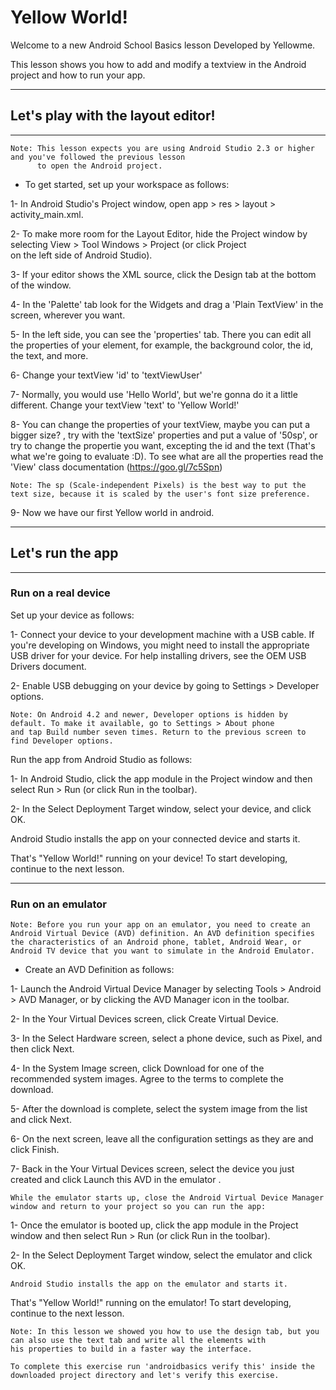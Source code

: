 # Yellow World!

Welcome to a new Android School Basics lesson
Developed by Yellowme.

This lesson shows you how to add and modify a textview in the Android project and how to run your app.

--------------------
## Let's play with the layout editor!
--------------------

    Note: This lesson expects you are using Android Studio 2.3 or higher and you've followed the previous lesson 
          to open the Android project.

* To get started, set up your workspace as follows:

1- In Android Studio's Project window, open app > res > layout > activity_main.xml.

2- To make more room for the Layout Editor, hide the Project window by selecting View > Tool Windows > Project (or click Project  
on the left side of Android Studio).

3- If your editor shows the XML source, click the Design tab at the bottom of the window.

4- In the 'Palette' tab look for the Widgets and drag a 'Plain TextView' in the screen, wherever you want.

5- In the left side, you can see the 'properties' tab. There you can edit all the properties of your element, for example, the 
background color, the id, the text, and more.

6- Change your textView 'id' to 'textViewUser'

7- Normally, you would use 'Hello World', but we're gonna do it a little different. Change your textView 'text' to 'Yellow World!'

8- You can change the properties of your textView, maybe you can put a bigger size? , try with the 'textSize' properties and put 
a value of '50sp', or try to change the propertie you want, excepting the id and the text (That's what we're going to evaluate :D).
To see what are all the properties read the 'View' class documentation (https://goo.gl/7c5Spn)

    Note: The sp (Scale-independent Pixels) is the best way to put the text size, because it is scaled by the user's font size preference.

9- Now we have our first Yellow world in android.

--------------------
## Let's run the app
--------------------

### Run on a real device

Set up your device as follows:

1- Connect your device to your development machine with a USB cable. If you're developing on Windows, you might need to install 
the appropriate USB driver for your device. For help installing drivers, see the OEM USB Drivers document.

2- Enable USB debugging on your device by going to Settings > Developer options.

    Note: On Android 4.2 and newer, Developer options is hidden by default. To make it available, go to Settings > About phone 
    and tap Build number seven times. Return to the previous screen to find Developer options.

Run the app from Android Studio as follows:

1- In Android Studio, click the app module in the Project window and then select Run > Run (or click Run  in the toolbar).

2- In the Select Deployment Target window, select your device, and click OK.

Android Studio installs the app on your connected device and starts it.

That's "Yellow World!" running on your device! To start developing, continue to the next lesson.



----------------------
### Run on an emulator

    Note: Before you run your app on an emulator, you need to create an Android Virtual Device (AVD) definition. An AVD definition specifies 
    the characteristics of an Android phone, tablet, Android Wear, or Android TV device that you want to simulate in the Android Emulator.

* Create an AVD Definition as follows:

1- Launch the Android Virtual Device Manager by selecting Tools > Android > AVD Manager, or by clicking the AVD Manager icon  in the toolbar.

2- In the Your Virtual Devices screen, click Create Virtual Device.

3- In the Select Hardware screen, select a phone device, such as Pixel, and then click Next.

4- In the System Image screen, click Download for one of the recommended system images. Agree to the terms to complete the download.

5- After the download is complete, select the system image from the list and click Next.

6- On the next screen, leave all the configuration settings as they are and click Finish.

7- Back in the Your Virtual Devices screen, select the device you just created and click Launch this AVD in the emulator  .

    While the emulator starts up, close the Android Virtual Device Manager window and return to your project so you can run the app:

1- Once the emulator is booted up, click the app module in the Project window and then select Run > Run (or click Run  in the toolbar).

2- In the Select Deployment Target window, select the emulator and click OK.

    Android Studio installs the app on the emulator and starts it.


That's "Yellow World!" running on the emulator! To start developing, continue to the next lesson.

    Note: In this lesson we showed you how to use the design tab, but you can also use the text tab and write all the elements with
    his properties to build in a faster way the interface.

    To complete this exercise run 'androidbasics verify this' inside the downloaded project directory and let's verify this exercise.


